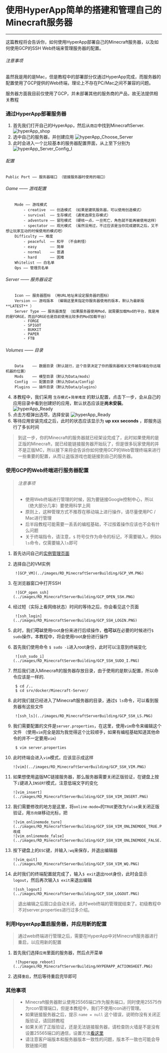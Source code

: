# 使用HyperApp简单的搭建和管理自己的Minecraft服务器
---

这篇教程将会告诉你，如何使用HyperApp部署自己的Minecraft服务器，以及如何使用GCP的SSH Web终端来管理服务器的配置。  

###### 注意事项

虽然我是用的是Mac，但是教程中的部署部分仅通过HyperApp完成，而服务器的配置使用了GCP提供的Web终端，理论上不存在PC/Mac之间不兼容的问题。  

服务器方面我目前仅使用了GCP，并未部署其他的服务商的产品，故无法提供相关教程

### 通过HyperApp部署服务器

1. 首先我们打开自己的HyperApp，然后从`商店`中找到MinecraftServer.
    <!--商店列表图片-->
    ![hyperApp_shop](../images/RD_MinecraftServerBuilding/HYPERAPP_SHOP.PNG)
2. 选中自己的服务器，并创建应用
    <!--应用将要指定服务器的图片-->
    ![hyperApp_Choose_Server](../images/RD_MinecraftServerBuilding/HYPERAPP_CHOOSE_SERVER.PNG)
3. 此时会进入一个比较基本的服务器配置界面，从上至下分别为
    <!--配置页面图片-->
    ![hyperApp_Server_Config_I](../images/RD_MinecraftServerBuilding/HYPERAPP_SERVER_CONFIG_I.PNG)
    >
###### 配置 
```
Public Port —— 服务器端口 （链接服务器时使用的端口）
```
###### Game —— 游戏配置
```
    Mode —— 游戏模式
        - creative  —— 创造模式 （如果是建筑服务器，可以使用创造模式）
        - survival  —— 生存模式 （通常选择生存模式）
        - adventure —— 冒险模式 （硬核一点，一旦死亡，角色就不能再被使用这样）
        - spectator —— 观光模式 （虽然没用过，不过应该是当你完成建筑之后，又不想让玩家互动的时候使用的模式吧）
    Difficulty —— 难度
        - peaceful  —— 和平 （不会刷怪）
        - easy      —— 简单
        - normal    —— 普通
        - hard      —— 困难
    Whitelist —— 白名单
    Ops —— 管理员名单
```
###### Server —— 服务器设定
```
    Icon —— 服务器图标 （用URL地址来设定服务器的图标）
    Version —— 游戏版本 （编辑这里来指定你服务器使用的版本，默认为最新版 **LATEST** ）
    Server Type —— 服务器类型 （如果服务器使用Mod，就需要加载Mod的平台，我是用的是FORGE，而且FORGE也是目前使用比较多的Mod加载平台）
        - FORGE
        - SPIGOT
        - BUKKIT
        - PAPER
        - FTB
```
###### Volumes —— 目录
```
    Data    —— 数据目录（默认就行，这个目录决定了你的服务器相关文件被存储在你远端机器的位置）
    Mods    —— 模型目录（默认为Data/mods）
    Config  —— 配置目录（默认为Data/Config）
    Plugins —— 插件目录（默认为Data/plugins）
```

4. 本教程中，我们采用 `生存模式`+`简单难度` 的默认配置，点击下一步，会从自己的应用目录中看到创建好的应用，默认状态应该是**尚未安装**。
    <!--应用列表尚未安装的图片-->
    ![hyperApp_Ready](../images/RD_MinecraftServerBuilding/HYPERAPP_READY.PNG)
5. 点击方框弹出选项，选择安装
    <!--选择安装前图片-->
    ![hyperApp_Ready](../images/RD_MinecraftServerBuilding/HYPERAPP_ACTIONSHEET.PNG)
6. 等待应用安装完成之后，此时的状态应该显示为 **up xxx seconds** ，即服务运行了多长时间

> 到这一步，你的Minecraft的服务器就已经架设完成了，此时如果使用的是正版的Minecraft，就已经能链接服务器开始玩了，但是很多玩家使用的并不是正版MC，所以接下来将会告诉你如何使用GCP的Web管理终端来进行一些重要的配置，从而让盗版游戏也能链接到自己的服务器。

### 使用GCP的Web终端进行服务器配置

> ###### 注意事项
> - 使用Web终端进行管理的时候，因为要链接Google控制中心，所以（绝大部分几率）要使用科学上网
> - 原则上，这种管理方式不推荐在移动端上进行操作，请尽量使用PC / Mac进行管理
> - 后半段教程可能需要一丢丢的编程基础，不过按着操作应该也不会有什么问题
> - 关于终端指令，请注意，`$` 符号仅作为命令的标记，不需要输入，例如`$ ls`命令，仅需要输入`ls`即可

1. 首先访问自己的[实例管理页面](:https://console.cloud.google.com/)
2. 选择自己的VM实例
    <!--VM实例选择截图-->
        ![GCP_VM](../images/RD_MinecraftServerBuilding/GCP_VM.PNG)
3. 在浏览器窗口中打开SSH
    <!--SSH Web终端载入页面截图-->
        ![GCP_open_ssh](../images/RD_MinecraftServerBuilding/GCP_OPEN_SSH.PNG)
4. 经过短（实际上看网络状态）时间的等待之后，你会看见这个页面
    <!--Web 终端起始页面-->
        ![ssh_login](../images/RD_MinecraftServerBuilding/GCP_SSH_LOGIN.PNG)
5. 此时，我们**可以**使用root身份来进行后续操作，**也可以**在必要的时候进行`$ sudo`操作，本教程中，将会使用root身份进行操作
6. 首先我们使用命令 `$ sudo -i`进入root身份，此时可以注意到终端变化
    <!--sudo -i-->
        ![ssh_sudo_i](../images/RD_MinecraftServerBuilding/GCP_SSH_SUDO_I.PNG)
7. 然后我们进入Minecraft的服务器存放目录，由于使用的是默认配置，所以命令应该是一样的. 
    
        $ cd /..
        $ cd srv/docker/Minecraft-Server/
8. 此时我们就已经进入了Minecraft服务器的目录，通过`$ ls`命令，可以看到服务器有这些文件
    <!--ls列表截图-->
        ![ssh_ls](../images/RD_MinecraftServerBuilding/GCP_SSH_LS.PNG)
9. 我们需要配置的文件是`server.properties`，在这里，使用`vim`命令来编辑这个文件 （使用`vim`完全是因为我觉得这个比较顺手，如果有编程基础知道其他命令的并不一定要用`vim`）
        
        $ vim server.properties

10. 此时终端会进入`vim`模式，应该显示成这样
    <!--VIM界面截图-->
        ![vim](../images/RD_MinecraftServerBuilding/GCP_SSH_VIM.PNG)
11. 如果想使用盗版MC链接服务器，那么服务器需要关闭正版验证，在键盘上按下`i`键进入`INSERT`模式，注意低端文字的变化
    <!--INSERT截图-->
        ![vim_insert](../images/RD_MinecraftServerBuilding/GCP_SSH_VIM_INSERT.PNG)
12. 我们需要修改的地方是这里，将`online-mode=`的`TRUE`更改为`false`来关闭正版验证，用`方向键`移动光标，把
    <!--online-mode=TRUE-->
        ![vim_onlinemode_ture](../images/RD_MinecraftServerBuilding/GCP_SSH_VIM_ONLINEMODE_TRUE.PNG)  
        改成  
        ![vim_onlinemode_false](../images/RD_MinecraftServerBuilding/GCP_SSH_VIM_ONLINEMODE_FALSE.PNG)
        
    <!--online-mode=false-->

13. 按下键盘上的`ESC`键，并输入`:wq`来保存，并退出编辑器
    <!--:wq-->
        ![vim_quit](../images/RD_MinecraftServerBuilding/GCP_SSH_VIM_WQ.PNG)
14. 此时我们的终端配置就完成了，输入`$ exit`退出root身份，此时会显示`logout`，然后再次输入`$ exit`来退出编辑
    <!--Logout-->
        ![ssh_logout](../images/RD_MinecraftServerBuilding/GCP_SSH_LOGOUT.PNG)
> 退出编辑之后窗口会自动关闭，此时web终端的管理就结束了。初级教程中不对server.properties进行过多介绍。

### 利用HpyerApp重启服务器，并应用新的配置

> 通过web终端进行管理之后，需要在HyperApp中对Minecraft服务器进行重启，以应用新的配置

1. 首先我们选择`应用`里面的服务器，然后点开菜单
    <!--菜单界面-->
        ![hyperapp_reboot](../images/RD_MinecraftServerBuilding/HYPERAPP_ACTIONSHEET.PNG)
2. 选择`重启`，然后等待重启完毕即可

### 其他事项
> - Minecraft服务器默认使用25565端口作为服务端口，同时使用25575作为rcon管理端口，但是本教程中，我们不使用rcon进行管理。
> - 如果链接服务器之后，提示 `name = null` 这个错误，说明你没有关闭正版验证，请回顾教程
> - 如果关闭了正版验证，还是无法链接服务器，请检查防火墙是不是没有设置25565端口的通信，设置方法[看这里](https://github.com/waylybaye/HyperApp-Guide/blob/master/Guide/across-wall.md#设置-gce-防火墙)
> - 请注意客户端版本和服务器版本一致性的问题，版本不一致也可能会导致链接问题